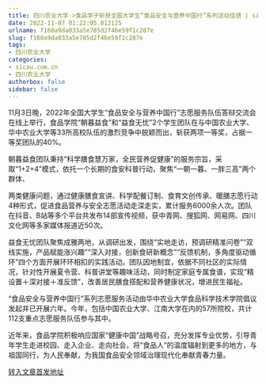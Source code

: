 ```yaml
---
title: 四川农业大学->食品学子斩获全国大学生“食品安全与营养中国行”系列活动佳绩 | sicau.com.cn
date: 2022-11-07 01:22:05.812125
urlname: f160a9da033a5e785d2f46e59f1c287e
slug: f160a9da033a5e785d2f46e59f1c287e
tags: 
- 四川农业大学
categories:
- sicau.com.cn
- 四川农业大学
authorbox: false
sidebar: false
---
```

11月3日晚，2022年全国大学生“食品安全与营养中国行”志愿服务队伍答辩交流会在线上举行，食品学院“朝暮益食”和“益食无忧”2个学生团队在与中国农业大学、华中农业大学等33所高校队伍的激烈竞争中脱颖而出，斩获两项一等奖，占据一等奖团队的40%。

朝暮益食团队秉持“科学膳食慧万家，全民营养促健康”的服务宗旨，采取“1+2+4”模式，依托一个长期的食安科普行动，聚焦“一朝一暮、一胖三高”两个群体、
<!--more-->
两类健康问题，通过健康膳食宣讲、科学配餐订制、食育文创传承、暖膳志愿行动4种形式，促进食品营养与安全志愿活动走深走实，累计服务6000余人次。团队在抖音、B站等多个平台共发布14部宣传视频，获中青网、搜狐网、网易网、四川文化网等多家媒体报道近50次。

益食无忧团队聚焦成雅两地，从调研出发，围绕“实地走访，预调研精准问卷”“双线实施，产品赋能涨兴趣”“深入对接，创新食研新概念”“反馈机制，多角度驱动循环”四个方面开展环环相扣的实践活动。团队因地制宜，依据不同社区的实际情况，针对性开展夏令营、科普讲堂等趣味活动，同时制定家庭专属食谱，实现“精设置＋深对接＋准反馈”，改善居民膳食搭配和营养健康状况，增进民生福祉。

“食品安全与营养中国行”系列志愿服务活动由华中农业大学食品科学技术学院倡议发起并已开展六年。今年，包括中国农业大学、江南大学在内的57所院校，共计112支重点志愿服务队伍参与其中。

近年来，食品学院积极响应国家“健康中国”战略号召，充分发挥专业优势，引导青年学生走进校园、走入企业、走向社会，将“食品人”的温度辐射到更多的地方，与祖国同行，为人民奉献，为我国食品安全领域治理现代化奉献青春力量。



[转入文章首发地址](https://news.sicau.edu.cn/info/1078/70094.htm)